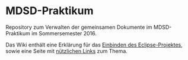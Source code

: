 # MDSD-Praktikum

Repository zum Verwalten der gemeinsamen Dokumente im MDSD-Praktikum im Sommersemester 2016.

Das Wiki enthält eine Erklärung für das [Einbinden des Eclipse-Projektes](https://github.com/uwecl/MDSD-Praktikum/wiki/Eclipse-Projekt-einbinden), sowie eine Seite mit [nützlichen Links](https://github.com/uwecl/MDSD-Praktikum/wiki/N%C3%BCtzliche-Links) zum Thema.